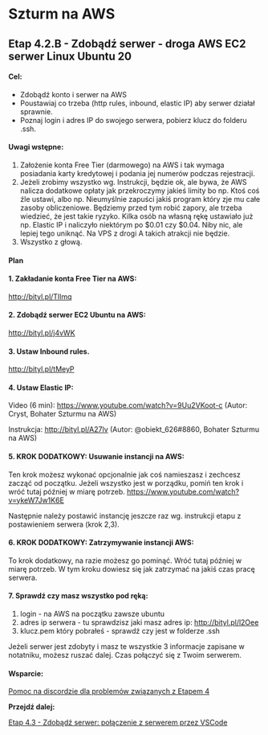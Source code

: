# Szturm na AWS 

## Etap 4.2.B - Zdobądź serwer - droga AWS EC2 serwer Linux Ubuntu 20 


#### Cel:
- Zdobądź konto  i serwer na AWS
- Poustawiaj co trzeba (http rules, inbound, elastic IP) aby serwer działał sprawnie.
- Poznaj login i adres IP do swojego serwera, pobierz klucz do folderu .ssh.


#### Uwagi wstępne:
1. Założenie konta Free Tier (darmowego) na AWS i tak wymaga posiadania karty kredytowej i podania jej numerów podczas rejestracji.
2. Jeżeli zrobimy wszystko wg. Instrukcji, będzie ok, ale bywa, że AWS nalicza dodatkowe opłaty jak przekroczymy jakieś limity bo np. Ktoś coś źle ustawi, albo np. Nieumyślnie zapuści jakiś program który zje mu całe zasoby obliczeniowe. Będziemy przed tym robić zapory, ale trzeba wiedzieć, że jest takie ryzyko. Kilka osób na własną rękę ustawiało już np. Elastic IP i naliczyło niektórym po $0.01 czy $0.04. Niby nic, ale lepiej tego uniknąć. Na VPS z drogi A takich atrakcji nie będzie.
3. Wszystko z głową.




#### Plan
  
#### 1. Zakładanie konta Free Tier na AWS:

http://bityl.pl/TIlmq 


#### 2. Zdobądź serwer EC2 Ubuntu na AWS:

http://bityl.pl/j4vWK 

#### 3. Ustaw Inbound rules.

http://bityl.pl/tMeyP 

#### 4. Ustaw Elastic IP:

Video (6 min): https://www.youtube.com/watch?v=9Uu2VKoot-c (Autor: Cryst, Bohater Szturmu na AWS)

Instrukcja: http://bityl.pl/A27lv (Autor: @obiekt_626#8860, Bohater Szturmu na AWS)

#### 5. KROK DODATKOWY: Usuwanie instancji na AWS:

Ten krok możesz wykonać opcjonalnie jak coś namieszasz i zechcesz zacząć od początku.
Jeżeli wszystko jest w porządku, pomiń ten krok i wróć tutaj później w miarę potrzeb.
https://www.youtube.com/watch?v=ykeW7Jw1K6E 

Następnie należy postawić instancję jeszcze raz wg. instrukcji etapu z postawieniem serwera (krok 2,3).

#### 6. KROK DODATKOWY: Zatrzymywanie instancji AWS:

To krok dodatkowy, na razie możesz go pominąć. Wróć tutaj później w miarę potrzeb.
W tym kroku dowiesz się jak zatrzymać na jakiś czas pracę serwera.

#### 7. Sprawdź czy masz wszystko pod ręką:

1. login - na AWS na początku zawsze ubuntu
2. adres ip serwera - tu sprawdzisz jaki masz adres ip: http://bityl.pl/l2Oee 
3. klucz.pem który pobrałeś - sprawdź czy jest w folderze .ssh

Jeżeli serwer jest zdobyty i masz te wszystkie 3 informacje zapisane w notatniku, 
możesz ruszać dalej. Czas połączyć się z Twoim serwerem. 

#### Wsparcie:

[Pomoc na discordzie dla problemów związanych z Etapem 4](https://discord.gg/8YQAaBHh3u)



**Przejdź dalej:** 

[Etap 4.3 - Zdobądź serwer: połączenie z serwerem przez VSCode](http://bityl.pl/nYH1X)
